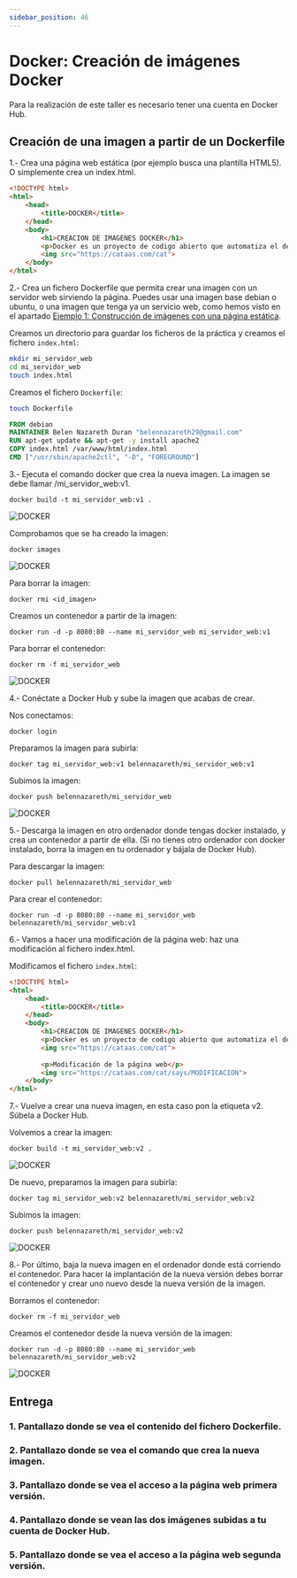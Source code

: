 ```yaml
---
sidebar_position: 46
---
```


# Docker: Creación de imágenes Docker

Para la realización de este taller es necesario tener una cuenta en Docker Hub.

## Creación de una imagen a partir de un Dockerfile

1.- Crea una página web estática (por ejemplo busca una plantilla HTML5). O simplemente crea un index.html.

```html
<!DOCTYPE html>
<html>
    <head>
        <title>DOCKER</title>
    </head>
    <body>
        <h1>CREACION DE IMAGENES DOCKER</h1>
        <p>Docker es un proyecto de codigo abierto que automatiza el despliegue de aplicaciones dentro de contenedores de software, proporcionando una capa adicional de abstraccion y automatizacion de virtualizacion de aplicaciones en multiples sistemas operativos.​</p>
        <img src="https://cataas.com/cat">
    </body>
</html>
```

2.- Crea un fichero Dockerfile que permita crear una imagen con un servidor web sirviendo la página. Puedes usar una imagen base debian o ubuntu, o una imagen que tenga ya un servicio web, como hemos visto en el apartado [Ejemplo 1: Construcción de imágenes con una página estática](https://github.com/josedom24/curso_docker_ies/blob/main/modulo5/ejemplo1.md).

Creamos un directorio para guardar los ficheros de la práctica y creamos el fichero `index.html`:

```bash
mkdir mi_servidor_web
cd mi_servidor_web
touch index.html
```

Creamos el fichero `Dockerfile`:

```bash
touch Dockerfile
```

```dockerfile
FROM debian
MAINTAINER Belen Nazareth Duran "belennazareth29@gmail.com"
RUN apt-get update && apt-get -y install apache2
COPY index.html /var/www/html/index.html
CMD ["/usr/sbin/apache2ctl", "-D", "FOREGROUND"]
```


3.- Ejecuta el comando docker que crea la nueva imagen. La imagen se debe llamar /mi_servidor_web:v1.

    docker build -t mi_servidor_web:v1 .

![DOCKER](/img/IAW/taller3IAW6.png)

Comprobamos que se ha creado la imagen:

    docker images

![DOCKER](/img/IAW/taller3IAW6-2.png)

Para borrar la imagen:

    docker rmi <id_imagen>

Creamos un contenedor a partir de la imagen:

    docker run -d -p 8080:80 --name mi_servidor_web mi_servidor_web:v1

Para borrar el contenedor:

    docker rm -f mi_servidor_web

![DOCKER](/img/IAW/taller3IAW6-3.png)


4.- Conéctate a Docker Hub y sube la imagen que acabas de crear.

Nos conectamos:

    docker login

Preparamos la imagen para subirla:

    docker tag mi_servidor_web:v1 belennazareth/mi_servidor_web:v1

Subimos la imagen:

    docker push belennazareth/mi_servidor_web

![DOCKER](/img/IAW/taller3IAW6-4.png)


5.- Descarga la imagen en otro ordenador donde tengas docker instalado, y crea un contenedor a partir de ella. (Si no tienes otro ordenador con docker instalado, borra la imagen en tu ordenador y bájala de Docker Hub).

Para descargar la imagen:

    docker pull belennazareth/mi_servidor_web

Para crear el contenedor:

    docker run -d -p 8080:80 --name mi_servidor_web belennazareth/mi_servidor_web:v1


6.- Vamos a hacer una modificación de la página web: haz una modificación al fichero index.html.

Modificamos el fichero `index.html`:

```html
<!DOCTYPE html>
<html>
    <head>
        <title>DOCKER</title>
    </head>
    <body>
        <h1>CREACION DE IMAGENES DOCKER</h1>
        <p>Docker es un proyecto de codigo abierto que automatiza el despliegue de aplicaciones dentro de contenedores de software, proporcionando una capa adicional de abstraccion y automatizacion de virtualizacion de aplicaciones en multiples sistemas operativos.​</p>
        <img src="https://cataas.com/cat">
        
        <p>Modificación de la página web</p>
        <img src="https://cataas.com/cat/says/MODIFICACION">
    </body>
</html>
```

7.- Vuelve a crear una nueva imagen, en esta caso pon la etiqueta v2. Súbela a Docker Hub.

Volvemos a crear la imagen:

    docker build -t mi_servidor_web:v2 .

![DOCKER](/img/IAW/taller3IAW6-5.png)

De nuevo, preparamos la imagen para subirla:

    docker tag mi_servidor_web:v2 belennazareth/mi_servidor_web:v2

Subimos la imagen:

    docker push belennazareth/mi_servidor_web:v2

![DOCKER](/img/IAW/taller3IAW6-6.png)

8.- Por último, baja la nueva imagen en el ordenador donde está corriendo el contenedor. Para hacer la implantación de la nueva versión debes borrar el contenedor y crear uno nuevo desde la nueva versión de la imagen.

Borramos el contenedor:

    docker rm -f mi_servidor_web

Creamos el contenedor desde la nueva versión de la imagen:

    docker run -d -p 8080:80 --name mi_servidor_web belennazareth/mi_servidor_web:v2

![DOCKER](/img/IAW/taller3IAW6-7.png)


## Entrega

### 1. Pantallazo donde se vea el contenido del fichero Dockerfile.
### 2. Pantallazo donde se vea el comando que crea la nueva imagen.
### 3. Pantallazo donde se vea el acceso a la página web primera versión.
### 4. Pantallazo donde se vean las dos imágenes subidas a tu cuenta de Docker Hub.
### 5. Pantallazo donde se vea el acceso a la página web segunda versión.